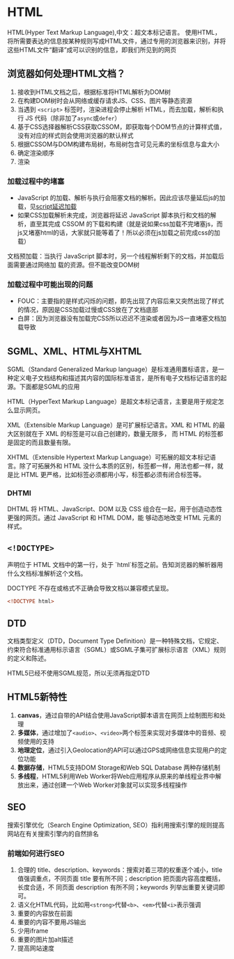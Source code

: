# HTML
HTML(Hyper Text Markup Language),中文：超文本标记语言。
使用HTML，将所需要表达的信息按某种规则写成HTML文件，通过专用的浏览器来识别，并将这些HTML文件“翻译”成可以识别的信息，即我们所见到的网页
## 浏览器如何处理HTML文档？
1. 接收到HTML文档之后，根据标准将HTML解析为DOM树
2. 在构建DOM树时会从网络或缓存请求JS、CSS、图片等静态资源
3. 当遇到 `<script>` 标签时，渲染进程会停止解析 HTML，而去加载，解析和执行 JS 代码（除非加了`async`或`defer`）
4. 基于CSS选择器解析CSS获取CSSOM，即获取每个DOM节点的计算样式值，没有对应的样式则会使用浏览器的默认样式
5. 根据CSSOM与DOM构建布局树，布局树包含可见元素的坐标信息与盒大小
6. 确定渲染顺序
7. 渲染
### 加载过程中的堵塞
- JavaScript 的加载、解析与执行会阻塞文档的解析。因此应该尽量延后js的加载，见[script延迟加载](html_tag.md)
- 如果CSS加载解析未完成，浏览器将延迟 JavaScript 脚本执行和文档的解析，直至其完成 CSSOM 的下载和构建（就是说如果css加载不完堵塞js，而js又堵塞html的话，大家就只能等着了！所以必须在js加载之前完成css的加载）

文档预加载：当执行 JavaScript 脚本时，另一个线程解析剩下的文档，并加载后面需要通过网络加
载的资源。但不能改变DOM树

### 加载过程中可能出现的问题
- FOUC：主要指的是样式闪烁的问题，即先出现了内容后来又突然出现了样式的情况，原因是CSS加载过慢或CSS放在了文档底部
- 白屏：因为浏览器没有加载完CSS所以迟迟不渲染或者因为JS一直堵塞文档加载导致

## SGML、XML、HTML与XHTML
SGML（Standard Generalized Markup language）是标准通用置标语言，是一种定义电子文档结构和描述其内容的国际标准语言，是所有电子文档标记语言的起源。下面都是SGML的应用

HTML（HyperText Markup Language）是超文本标记语言，主要是用于规定怎么显示网页。

XML（Extensible Markup Language）是可扩展标记语言。XML 和 HTML 的最大区别就在于 XML 的标签是可以自己创建的，数量无限多，
而 HTML 的标签都是固定的而且数量有限。

XHTML（Extensible Hypertext Markup Language）可拓展的超文本标记语言。除了可拓展外和 HTML 没什么本质的区别，标签都一样，用法也都一样，就是比 HTML
更严格，比如标签必须都用小写，标签都必须有闭合标签等。

### DHTMl
DHTML 将 HTML、JavaScript、DOM 以及 CSS 组合在一起，用于创造动态性更强的网页。通过 JavaScript 和 HTML DOM，能
够动态地改变 HTML 元素的样式。

## `<!DOCTYPE>`

<!DOCTYPE>声明位于 HTML 文档中的第一行，处于 `html`标签之前。告知浏览器的解析器用什么文档标准解析这个文档。

DOCTYPE 不存在或格式不正确会导致文档以兼容模式呈现。

```html
<!DOCTYPE html>
```

## DTD
文档类型定义（DTD，Document Type Definition）是一种特殊文档，它规定、约束符合标准通用标示语言（SGML）或SGML子集可扩展标示语言（XML）规则的定义和陈述。

HTML5已经不使用SGML规范，所以无须再指定DTD

## HTML5新特性
1. **canvas**，通过自带的API结合使用JavaScript脚本语言在网页上绘制图形和处理
2. **多媒体**，通过增加了`<audio>`、`<video>`两个标签来实现对多媒体中的音频、视频使用的支持
3. **地理定位**，通过引入Geolocation的API可以通过GPS或网络信息实现用户的定位功能
4. **数据存储**，HTML5支持DOM Storage和Web SQL Database 两种存储机制
5. **多线程**，HTML5利用Web Worker将Web应用程序从原来的单线程业界中解放出来，通过创建一个Web Worker对象就可以实现多线程操作

## SEO
搜索引擎优化（Search Engine Optimization, SEO）指利用搜索引擎的规则提高网站在有关搜索引擎内的自然排名
### 前端如何进行SEO
1. 合理的 title、description、keywords：搜索对着三项的权重逐个减小，title 值强调重点，不同页面 title 要有所不同；description 把页面内容高度概括，长度合适，不
   同页面 description 有所不同；keywords 列举出重要关键词即可。
2. 语义化HTML代码，比如用`<strong>`代替`<b>`、`<em>`代替`<i>`表示强调
3. 重要的内容放在前面
4. 重要的内容不要用JS输出
5. 少用iframe
6. 重要的图片加alt描述
7. 提高网站速度

